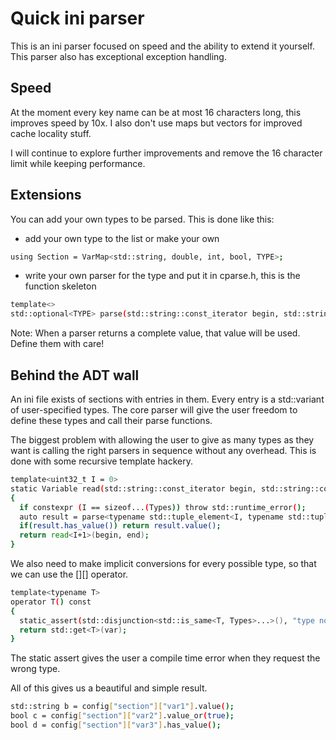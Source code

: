 # Quick ini parser

This is an ini parser focused on speed and the ability to extend it yourself. This parser also has exceptional exception handling.

## Speed

At the moment every key name can be at most 16 characters long, this improves speed by 10x. I also don't use maps but vectors for improved cache locality stuff.

I will continue to explore further improvements and remove the 16 character limit while keeping performance.

## Extensions

You can add your own types to be parsed. This is done like this:
* add your own type to the list or make your own
```bash 
using Section = VarMap<std::string, double, int, bool, TYPE>;
```
* write your own parser for the type and put it in cparse.h, this is the function skeleton
```bash 
template<>
std::optional<TYPE> parse(std::string::const_iterator begin, std::string::const_iterator end) noexcept {}
```

Note: When a parser returns a complete value, that value will be used. Define them with care!

## Behind the ADT wall
An ini file exists of sections with entries in them. Every entry is a std::variant of user-specified types. The core parser will give the user freedom to define these types and call their parse functions.

The biggest problem with allowing the user to give as many types as they want is calling the right parsers in sequence without any overhead. This is done with some recursive template hackery.

```bash
template<uint32_t I = 0>  
static Variable read(std::string::const_iterator begin, std::string::const_iterator end)  
{  
  if constexpr (I == sizeof...(Types)) throw std::runtime_error();
  auto result = parse<typename std::tuple_element<I, typename std::tuple<Types...>>::type>(begin, end);  
  if(result.has_value()) return result.value();  
  return read<I+1>(begin, end);  
}
  ```

We also need to make implicit conversions for every possible type, so that we can use the [][] operator.

```bash
template<typename T>  
operator T() const  
{  
  static_assert(std::disjunction<std::is_same<T, Types>...>(), "type not supported");  
  return std::get<T>(var);  
}
  ```

The static assert gives the user a compile time error when they request the wrong type.

All of this gives us a beautiful and simple result.

```bash
std::string b = config["section"]["var1"].value();  
bool c = config["section"]["var2"].value_or(true);  
bool d = config["section"]["var3"].has_value();
  ```

